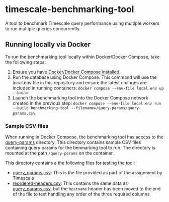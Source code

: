 # timescale-benchmarking-tool

A tool to benchmark Timescale query performance using multiple workers to run multiple queries concurrently.

## Running locally via Docker

To run the benchmarking tool locally within Docker/Docker Compose, take the following steps:

1. Ensure you have [Docker/Docker Compose installed](https://docs.docker.com/compose/install/).
2. Run the database using Docker Compose. This command will use the local.env file in this repository and ensure the latest changes are included in running containers: `docker compose --env-file local.env up --build`
3. Launch the benchmarking tool into the Docker Compose network created in the previous step: `docker compose --env-file local.env run --build benchmarking-tool --filename=/query-params/query-params.csv`.

### Sample CSV files

When running in Docker Compose, the benchmarking tool has access to the [query-params](./query-params/) directory. This directory contains sample CSV files containing query params for the benmarking tool to run.
The directory is mounted at the path `/query-params` on the container.

This directory contains a the following files for testing the tool:

- [query_params.csv](./query-params/query-params.csv): This is the file provided as part of the assignment by Timescale
- [reordered-headers.csv](./query-params/reordered-headers.csv): This contains the same data as [query_params.csv](./query-params/query-params.csv), but the `hostname` header has been moved to the end of the file to test handling any order of the three required columns
